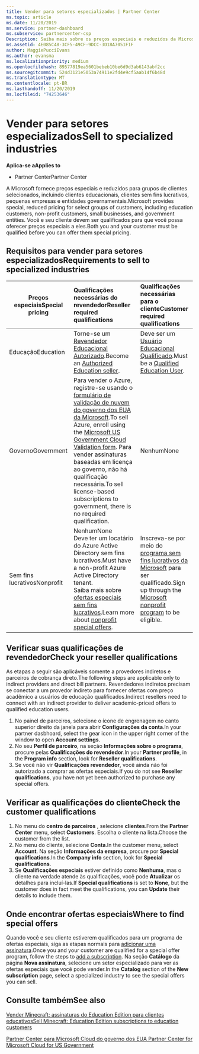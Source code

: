 ```yaml
---
title: Vender para setores especializados | Partner Center
ms.topic: article
ms.date: 11/20/2019
ms.service: partner-dashboard
ms.subservice: partnercenter-csp
Description: Saiba mais sobre os preços especiais e reduzidos da Microsoft para determinados grupos de clientes, incluindo clientes educativos, clientes sem fins lucrativos e usuários do governo.
ms.assetid: 4E085C48-3CF5-49CF-9DCC-3D18A7051F1F
author: MaggiePucciEvans
ms.author: evansma
ms.localizationpriority: medium
ms.openlocfilehash: 89577819ea5601bebeb10be6d9d3ab6143abf2cc
ms.sourcegitcommit: 524d3121e5053a74911e2fd4e9cf5aab14f6b48d
ms.translationtype: MT
ms.contentlocale: pt-BR
ms.lasthandoff: 11/20/2019
ms.locfileid: "74253646"
---
```

# <a name="sell-to-specialized-industries"></a><span data-ttu-id="7028b-103">Vender para setores especializados</span><span class="sxs-lookup"><span data-stu-id="7028b-103">Sell to specialized industries</span></span>

<span data-ttu-id="7028b-104">**Aplica-se a**</span><span class="sxs-lookup"><span data-stu-id="7028b-104">**Applies to**</span></span>

-  <span data-ttu-id="7028b-105">Partner Center</span><span class="sxs-lookup"><span data-stu-id="7028b-105">Partner Center</span></span>

<span data-ttu-id="7028b-106">A Microsoft fornece preços especiais e reduzidos para grupos de clientes selecionados, incluindo clientes educacionais, clientes sem fins lucrativos, pequenas empresas e entidades governamentais.</span><span class="sxs-lookup"><span data-stu-id="7028b-106">Microsoft provides special, reduced pricing for select groups of customers, including education customers, non-profit customers, small businesses, and government entities.</span></span> <span data-ttu-id="7028b-107">Você e seu cliente devem ser qualificados para que você possa oferecer preços especiais a eles.</span><span class="sxs-lookup"><span data-stu-id="7028b-107">Both you and your customer must be qualified before you can offer them special pricing.</span></span> 

## <a name="requirements-to-sell-to-specialized-industries"></a><span data-ttu-id="7028b-108">Requisitos para vender para setores especializados</span><span class="sxs-lookup"><span data-stu-id="7028b-108">Requirements to sell to specialized industries</span></span>

|<span data-ttu-id="7028b-109">**Preços especiais**</span><span class="sxs-lookup"><span data-stu-id="7028b-109">**Special pricing**</span></span>   |<span data-ttu-id="7028b-110">**Qualificações necessárias do revendedor**</span><span class="sxs-lookup"><span data-stu-id="7028b-110">**Reseller required qualifications**</span></span>   |<span data-ttu-id="7028b-111">**Qualificações necessárias para o cliente**</span><span class="sxs-lookup"><span data-stu-id="7028b-111">**Customer required qualifications**</span></span>   |
|----------------------------|:---------------------------------|:------------------------------------------|
|<span data-ttu-id="7028b-112">Educação</span><span class="sxs-lookup"><span data-stu-id="7028b-112">Education</span></span>   |<span data-ttu-id="7028b-113">Torne-se um [Revendedor Educacional Autorizado](https://www.mepn.com).</span><span class="sxs-lookup"><span data-stu-id="7028b-113">Become an [Authorized Education seller](https://www.mepn.com).</span></span>   | <span data-ttu-id="7028b-114">Deve ser um [Usuário Educacional Qualificado](https://www.microsoftvolumelicensing.com/DocumentSearch.aspx?Mode=3&DocumentTypeId=7).</span><span class="sxs-lookup"><span data-stu-id="7028b-114">Must be a [Qualified Education User](https://www.microsoftvolumelicensing.com/DocumentSearch.aspx?Mode=3&DocumentTypeId=7).</span></span>   |
|<span data-ttu-id="7028b-115">Governo</span><span class="sxs-lookup"><span data-stu-id="7028b-115">Government</span></span>   |<span data-ttu-id="7028b-116">Para vender o Azure, registre-se usando o [formulário de validação de nuvem do governo dos EUA da Microsoft](https://azuregov.microsoft.com/csp).</span><span class="sxs-lookup"><span data-stu-id="7028b-116">To sell Azure, enroll using the [Microsoft US Government Cloud Validation form](https://azuregov.microsoft.com/csp).</span></span> <span data-ttu-id="7028b-117">Para vender assinaturas baseadas em licença ao governo, não há qualificação necessária.</span><span class="sxs-lookup"><span data-stu-id="7028b-117">To sell license-based subscriptions to government, there is no required qualification.</span></span>|   <span data-ttu-id="7028b-118">Nenhum</span><span class="sxs-lookup"><span data-stu-id="7028b-118">None</span></span>|
|<span data-ttu-id="7028b-119">Sem fins lucrativos</span><span class="sxs-lookup"><span data-stu-id="7028b-119">Nonprofit</span></span>  |<span data-ttu-id="7028b-120">Nenhum</span><span class="sxs-lookup"><span data-stu-id="7028b-120">None</span></span><br><span data-ttu-id="7028b-121">Deve ter um locatário do Azure Active Directory sem fins lucrativos.</span><span class="sxs-lookup"><span data-stu-id="7028b-121">Must have a non-profit Azure Active Directory tenant.</span></span><br><span data-ttu-id="7028b-122">Saiba mais sobre [ofertas especiais sem fins lucrativos](https://assetsprod.microsoft.com/mpn/nonprofit-skus-in-csp-faq.pdf).</span><span class="sxs-lookup"><span data-stu-id="7028b-122">Learn more about [nonprofit special offers](https://assetsprod.microsoft.com/mpn/nonprofit-skus-in-csp-faq.pdf).</span></span>   |<span data-ttu-id="7028b-123">Inscreva-se por meio do [programa sem fins lucrativos da Microsoft](https://nonprofit.microsoft.com/#/register) para ser qualificado.</span><span class="sxs-lookup"><span data-stu-id="7028b-123">Sign up through the [Microsoft nonprofit program](https://nonprofit.microsoft.com/#/register) to be eligible.</span></span>   |


## <a name="check-your-reseller-qualifications"></a><span data-ttu-id="7028b-124">Verificar suas qualificações de revendedor</span><span class="sxs-lookup"><span data-stu-id="7028b-124">Check your reseller qualifications</span></span>

<span data-ttu-id="7028b-125">As etapas a seguir são aplicáveis somente a provedores indiretos e parceiros de cobrança direto.</span><span class="sxs-lookup"><span data-stu-id="7028b-125">The following steps are applicable only to indirect providers and direct bill partners.</span></span> <span data-ttu-id="7028b-126">Revendedores indiretos precisam se conectar a um provedor indireto para fornecer ofertas com preço acadêmico a usuários de educação qualificados.</span><span class="sxs-lookup"><span data-stu-id="7028b-126">Indirect resellers need to connect with an indirect provider to deliver academic-priced offers to qualified education users.</span></span> 

1.  <span data-ttu-id="7028b-127">No painel de parceiros, selecione o ícone de engrenagem no canto superior direito da janela para abrir **Configurações da conta**.</span><span class="sxs-lookup"><span data-stu-id="7028b-127">In your partner dasbhoard, select the gear icon in the upper right corner of the window to open **Account settings**.</span></span>
2.  <span data-ttu-id="7028b-128">No seu **Perfil de parceiro**, na seção **Informações sobre o programa**, procure pelas **Qualificações do revendedor**.</span><span class="sxs-lookup"><span data-stu-id="7028b-128">In your **Partner profile**, in the **Program info** section, look for **Reseller qualifications**.</span></span>
3.  <span data-ttu-id="7028b-129">Se você não vir **Qualificações revendedor**, você ainda não foi autorizado a comprar as ofertas especiais.</span><span class="sxs-lookup"><span data-stu-id="7028b-129">If you do not see **Reseller qualifications**, you have not yet been authorized to purchase any special offers.</span></span>

## <a name="check-the-customer-qualifications"></a><span data-ttu-id="7028b-130">Verificar as qualificações do cliente</span><span class="sxs-lookup"><span data-stu-id="7028b-130">Check the customer qualifications</span></span>

1.  <span data-ttu-id="7028b-131">No menu do **centro de parceiros** , selecione **clientes**.</span><span class="sxs-lookup"><span data-stu-id="7028b-131">From the **Partner Center** menu, select **Customers**.</span></span> <span data-ttu-id="7028b-132">Escolha o cliente na lista.</span><span class="sxs-lookup"><span data-stu-id="7028b-132">Choose the customer from the list.</span></span>
2.  <span data-ttu-id="7028b-133">No menu do cliente, selecione **Conta**.</span><span class="sxs-lookup"><span data-stu-id="7028b-133">In the customer menu, select **Account**.</span></span> <span data-ttu-id="7028b-134">Na seção **Informações da empresa**, procure por **Special qualifications**.</span><span class="sxs-lookup"><span data-stu-id="7028b-134">In the **Company info** section, look for **Special qualifications**.</span></span>
3.  <span data-ttu-id="7028b-135">Se **Qualificações especiais** estiver definido como **Nenhuma**, mas o cliente na verdade atende às qualificações, você pode **Atualizar** os detalhes para incluí-las.</span><span class="sxs-lookup"><span data-stu-id="7028b-135">If **Special qualifications** is set to **None**, but the customer does in fact meet the qualifications, you can **Update** their details to include them.</span></span>

## <a name="where-to-find-special-offers"></a><span data-ttu-id="7028b-136">Onde encontrar ofertas especiais</span><span class="sxs-lookup"><span data-stu-id="7028b-136">Where to find special offers</span></span>

<span data-ttu-id="7028b-137">Quando você e seu cliente estiverem qualificados para um programa de ofertas especiais, siga as etapas normais para [adicionar uma assinatura](create-a-new-subscription.md).</span><span class="sxs-lookup"><span data-stu-id="7028b-137">Once you and your customer are qualified for a special offer program, follow the steps to [add a subscription](create-a-new-subscription.md).</span></span> <span data-ttu-id="7028b-138">Na seção **Catálogo** da página **Nova assinatura**, selecione um setor especializado para ver as ofertas especiais que você pode vender.</span><span class="sxs-lookup"><span data-stu-id="7028b-138">In the **Catalog** section of the **New subscription** page, select a specialized industry to see the special offers you can sell.</span></span>

## <a name="see-also"></a><span data-ttu-id="7028b-139">Consulte também</span><span class="sxs-lookup"><span data-stu-id="7028b-139">See also</span></span>

[<span data-ttu-id="7028b-140">Vender Minecraft: assinaturas do Education Edition para clientes educativos</span><span class="sxs-lookup"><span data-stu-id="7028b-140">Sell Minecraft: Education Edition subscriptions to education customers</span></span>](minecraft-subscriptions.md)

[<span data-ttu-id="7028b-141">Partner Center para Microsoft Cloud do governo dos EUA</span><span class="sxs-lookup"><span data-stu-id="7028b-141"> Partner Center for Microsoft Cloud for US Government</span></span>](partner-center-for-microsoft-us-govt-cloud.md)


 

 

 



